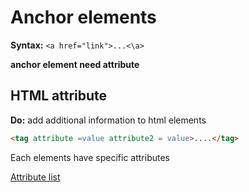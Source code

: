 # Anchor elements

**Syntax:** ``<a href="link">...<\a>``

**anchor element need attribute**


## HTML attribute

**Do:** add additional information to html elements

```html
<tag attribute =value attribute2 = value>....</tag>
```

Each elements have specific attributes

[Attribute list](http://https://developer.mozilla.org/en-US/docs/Web/HTML/Element/a)

